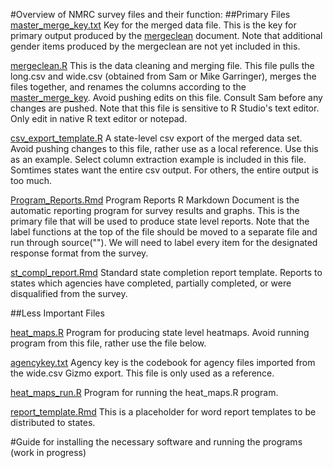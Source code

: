 #Overview of NMRC survey files and their function:
##Primary Files
[master_merge_key.txt](master_merge_key.txt) Key for the merged data file. This is the key for primary output produced by the [mergeclean](mergeclean.R) document. Note that additional gender items produced by the mergeclean are not yet included in this.

[mergeclean.R](mergeclean.R) This is the data cleaning and merging file. This file pulls the long.csv and wide.csv (obtained from Sam or Mike Garringer), merges the files together, and renames the columns according to the [master_merge_key](master_merge_key.txt). Avoid pushing edits on this file. Consult Sam before any changes are pushed. Note that this file is sensitive to R Studio's text editor. Only edit in native R text editor or notepad. 

[csv_export_template.R](csv_export_template.R) A state-level csv export of the merged data set. Avoid pushing changes to this file, rather use as a local reference. Use this as an example. Select column extraction example is included in this file. Somtimes states want the entire csv output. For others, the entire output is too much. 


[Program_Reports.Rmd](Program_Reports.Rmd) Program Reports R Markdown Document is the automatic reporting program for survey results and graphs. This is the primary file that will be used to produce state level reports. Note that the label functions at the top of the file should be moved to a separate file and run through source(""). We will need to label every item for the designated response format from the survey. 

[st_compl_report.Rmd](st_compl_report.Rmd) Standard state completion report template. Reports to states which agencies have completed, partially completed, or were disqualified from the survey.

##Less Important Files

[heat_maps.R](heat_maps.R) Program for producing state level heatmaps. Avoid running program from this file, rather use the file below.

[agencykey.txt](agency_key.txt) Agency key is the codebook for agency files imported from the wide.csv Gizmo export. This file is only used as a reference.

[heat_maps_run.R](heat_maps_run.R) Program for running the heat_maps.R program.

[report_template.Rmd](report_template.Rmd) This is a placeholder for word report templates to be distributed to states. 

#Guide for installing the necessary software and running the programs (work in progress)
